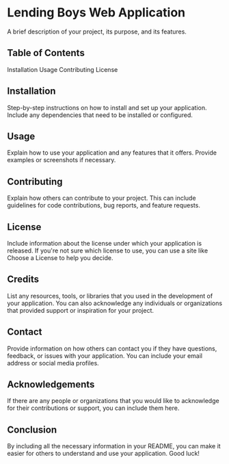 # Lending Boys Web Application
A brief description of your project, its purpose, and its features.

## Table of Contents
Installation
Usage
Contributing
License
## Installation
Step-by-step instructions on how to install and set up your application. Include any dependencies that need to be installed or configured.

## Usage
Explain how to use your application and any features that it offers. Provide examples or screenshots if necessary.

## Contributing
Explain how others can contribute to your project. This can include guidelines for code contributions, bug reports, and feature requests.

## License
Include information about the license under which your application is released. If you're not sure which license to use, you can use a site like Choose a License to help you decide.

## Credits
List any resources, tools, or libraries that you used in the development of your application. You can also acknowledge any individuals or organizations that provided support or inspiration for your project.

## Contact
Provide information on how others can contact you if they have questions, feedback, or issues with your application. You can include your email address or social media profiles.

## Acknowledgements
If there are any people or organizations that you would like to acknowledge for their contributions or support, you can include them here.

## Conclusion
By including all the necessary information in your README, you can make it easier for others to understand and use your application. Good luck!

